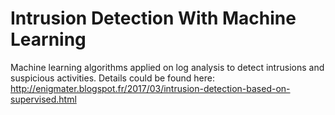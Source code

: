 # Intrusion Detection With Machine Learning
Machine learning algorithms applied on log analysis to detect intrusions and suspicious activities.
Details could be found here: http://enigmater.blogspot.fr/2017/03/intrusion-detection-based-on-supervised.html
